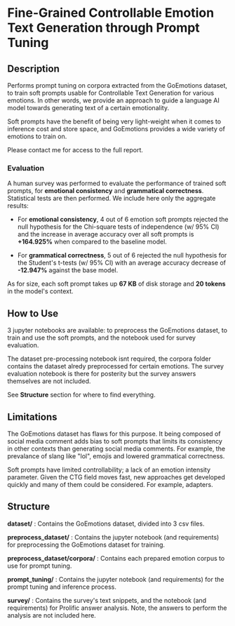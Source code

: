 # Fine-Grained Controllable Emotion Text Generation through Prompt Tuning
## Description
Performs prompt tuning on corpora extracted from the GoEmotions dataset, to train soft prompts usable for Controllable Text Generation for various emotions. In other words, we provide an approach to guide a language AI model towards generating text of a certain emotionality. 

Soft prompts have the benefit of being very light-weight when it comes to inference cost and store space, and GoEmotions provides a wide variety of emotions to train on.

Please contact me for access to the full report.

### Evaluation
A human survey was performed to evaluate the performance of trained soft prompts, for **emotional consistency** and **grammatical correctness**. Statistical tests are then performed. We include here only the aggregate results: 

- For **emotional consistency**, 4 out of 6 emotion soft prompts rejected the null hypothesis for the Chi-square tests of independence (w/ 95% CI) and the increase in average accuracy over all soft prompts is **+164.925%** when compared to the baseline model. 

- For **grammatical correctness**, 5 out of 6 rejected the null hypothesis for the Student's t-tests (w/ 95% CI) with an average accuracy decrease of **-12.947%** against the base model.

As for size, each soft prompt takes up **67 KB** of disk storage and **20 tokens** in the model's context.

## How to Use
3 jupyter notebooks are available: to preprocess the GoEmotions dataset, to train and use the soft prompts, and the notebook used for survey evaluation.

The dataset pre-processing notebook isnt required, the corpora folder contains the dataset alredy preprocessed for certain emotions. The survey evaluation notebook is there for posterity but the survey answers themselves are not included.

See **Structure** section for where to find everything. 

## Limitations
The GoEmotions dataset has flaws for this purpose. It being composed of social media comment adds bias to soft prompts that limits its consistency in other contexts than generating social media comments. For example, the prevalance of slang like "lol", emojis and lowered grammatical correctness. 

Soft prompts have limited controllability; a lack of an emotion intensity parameter. Given the CTG field moves fast, new approaches get developed quickly and many of them could be considered. For example, adapters.

## Structure
**dataset/** : Contains the GoEmotions dataset, divided into 3 csv files.

**preprocess_dataset/** : Contains the jupyter notebook (and requirements) for preprocessing the GoEmotions dataset for training.

**preprocess_dataset/corpora/** : Contains each prepared emotion corpus to use for prompt tuning.

**prompt_tuning/** : Contains the jupyter notebook (and requirements) for the prompt tuning and inference process.

**survey/** : Contains the survey's text snippets, and the notebook (and requirements) for Prolific answer analysis. Note, the answers to perform the analysis are not included here.
